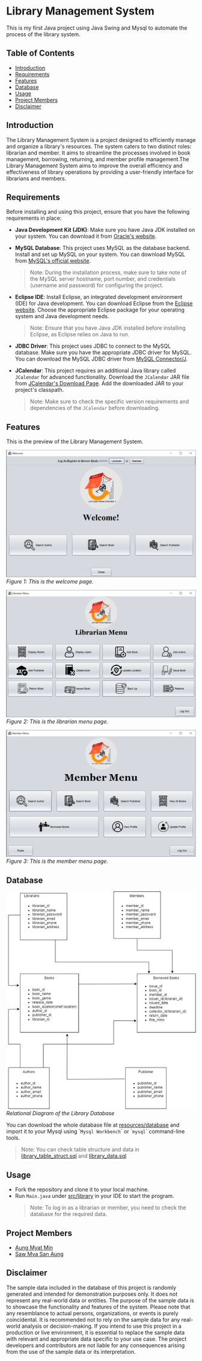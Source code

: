 # Library Management System
This is my first Java project using Java Swing and Mysql to automate the process of the library system.

## Table of Contents
- [Introduction](#introduction)
- [Requirements](#requirements)
- [Features](#features)
- [Database](#database)
- [Usage](#usage)
- [Project Members](#project-members)
- [Disclaimer](#disclaimer)

## Introduction
The Library Management System is a project designed to efficiently manage and organize a library's resources. The system caters to two distinct roles: librarian and member. It aims to streamline the processes involved in book management, borrowing, returning, and member profile management.The Library Management System aims to improve the overall efficiency and effectiveness of library operations by providing a user-friendly interface for librarians and members.

## Requirements
Before installing and using this project, ensure that you have the following requirements in place:
- **Java Development Kit (JDK)**: Make sure you have Java JDK installed on your system. You can download it from [Oracle's website](https://www.oracle.com/java/technologies/javase-jdk11-downloads.html).
- **MySQL Database**: This project uses MySQL as the database backend. Install and set up MySQL on your system. You can download MySQL from [MySQL's official website](https://dev.mysql.com/downloads/installer/).

  > Note: During the installation process, make sure to take note of the MySQL server hostname, port number, and credentials (username and password) for configuring the project.

- **Eclipse IDE**: Install Eclipse, an integrated development environment (IDE) for Java development. You can download Eclipse from the [Eclipse website](https://www.eclipse.org/downloads/). Choose the appropriate Eclipse package for your operating system and Java development needs.

  > Note: Ensure that you have Java JDK installed before installing Eclipse, as Eclipse relies on Java to run.
  
- **JDBC Driver**: This project uses JDBC to connect to the MySQL database. Make sure you have the appropriate JDBC driver for MySQL. You can download the MySQL JDBC driver from [MySQL Connector/J](https://dev.mysql.com/downloads/connector/j/).

- **JCalendar**: This project requires an additional Java library called `JCalendar` for advanced functionality. Download the `JCalendar` JAR file from [JCalendar's Download Page](https://toedter.com/jcalendar/). Add the downloaded JAR to your project's classpath.

  > Note: Make sure to check the specific version requirements and dependencies of the `JCalendar` before downloading.

## Features

This is the preview of the Library Management System.

![Welcome Page](./features/welcome-page.png)
*Figure 1: This is the welcome page.*

![Librarian Menu Page](./features/librarian-menu-page.png)
*Figure 2: This is the librarian menu page.*

![Member Menu Page](./features/member-menu-page.png)
*Figure 3: This is the member menu page.*

## Database

![Relational Diagram](./resources/database/Relation-Diagram-of-Database.drawio.png)  
*Relational Diagram of the Library Database*

You can download the whole database file at [resources/database](./resources/database/) and import it to your Mysql using \``Mysql Workbench`\` or \``mysql`\` command-line tools.
>Note: You can check table structure and data in [library_table_struct.sql](./library_table_struct.sql) and [library_data.sql](./library_data.sql)

## Usage
- Fork the repository and clone it to your local machine.
- Run `Main.java` under [src/library](./src/library/) in your IDE to start the program.
  > Note: To log in as a librarian or member, you need to check the database for the required data.

## Project Members
- [Aung Myat Min](https://github.com/AMM1902)
- [Saw Mya San Aung](https://www.facebook.com/profile.php?id=100030230751288&mibextid=ZbWKwL)

## Disclaimer

The sample data included in the database of this project is randomly generated and intended for demonstration purposes only. It does not represent any real-world data or entities. The purpose of the sample data is to showcase the functionality and features of the system. Please note that any resemblance to actual persons, organizations, or events is purely coincidental. It is recommended not to rely on the sample data for any real-world analysis or decision-making. If you intend to use this project in a production or live environment, it is essential to replace the sample data with relevant and appropriate data specific to your use case. The project developers and contributors are not liable for any consequences arising from the use of the sample data or its interpretation.